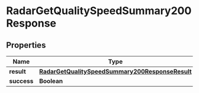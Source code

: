 

# RadarGetQualitySpeedSummary200Response


## Properties

| Name | Type | Description | Notes |
|------------ | ------------- | ------------- | -------------|
|**result** | [**RadarGetQualitySpeedSummary200ResponseResult**](RadarGetQualitySpeedSummary200ResponseResult.md) |  |  |
|**success** | **Boolean** |  |  |



